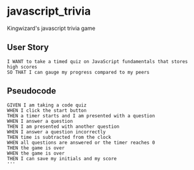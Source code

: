 # javascript_trivia
Kingwizard's javascript trivia game
## User Story

```
I WANT to take a timed quiz on JavaScript fundamentals that stores high scores
SO THAT I can gauge my progress compared to my peers
```

##  Pseudocode 

```
GIVEN I am taking a code quiz
WHEN I click the start button
THEN a timer starts and I am presented with a question
WHEN I answer a question
THEN I am presented with another question
WHEN I answer a question incorrectly
THEN time is subtracted from the clock
WHEN all questions are answered or the timer reaches 0
THEN the game is over
WHEN the game is over
THEN I can save my initials and my score
'''
